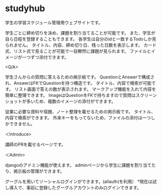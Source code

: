 # studyhub
学生の学習スケジュール管理用ウェブサイトです。

<Todo>
  
  学生ごとに締め切りを決め、課題を割り当てることが可能です。
  また、学生が自ら日程を登録することもできます。
  各学生は自分のidと一致するTodoしか見られません。
  タイトル、内容、締め切り日、残った日数を表示します。
  カード式、リスト式で見ることが可能で一目瞭然に課題が見られます。
  ファイルとイメージが一つずつ添付できます。

<Q/A>

  学生さんからの質問に答えるための掲示板です。
  QuestionとAnswerで構成され、AnswerはFKでQuestionを持つ構造です。
  タイトル、内容で検索が可能です。
  リスト画面で答えの数が表示されます。
  マークアップ機能を入れて内容を簡単に整理できます。
  ImageはQuestionをFKで持ちますので質問はスクリーンショットが多いため、複数のイメージの添付ができます。
  
<Archive>
  
  従業に必要な資料や宿題、ノート整理を載せるための掲示板です。
  タイトル、内容で検索ができます。
  外来キーをもってないため、ファイルの添付は一つしかできません。
   
＜Introduce>
  
  講師のPRを載せるページです。
  
＜Admin>
  
  djangoのアドミン機能が使えます。
  adminページから学生に課題を割り当てたり、掲示板の管理ができます。
  
<social login>
  
  グーグルを用いてソーシャルログインができます。(allauth(を利用）
  *現在は試し導入で、事前に登録したグーグルアカウントのみログインできます。
  
